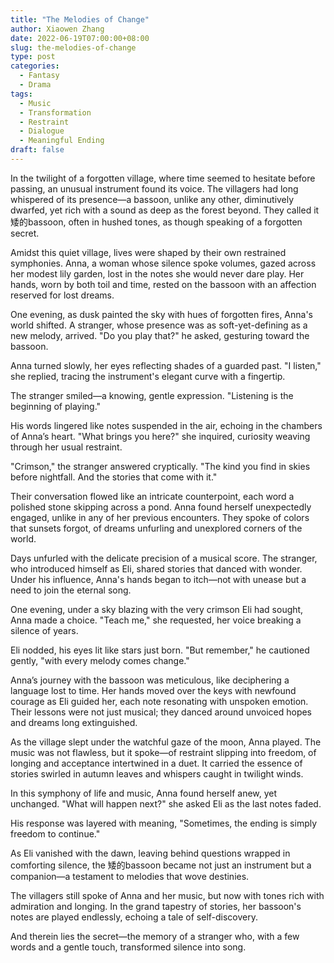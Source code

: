 ```yaml
---
title: "The Melodies of Change"
author: Xiaowen Zhang
date: 2022-06-19T07:00:00+08:00
slug: the-melodies-of-change
type: post
categories:
  - Fantasy
  - Drama
tags:
  - Music
  - Transformation
  - Restraint
  - Dialogue
  - Meaningful Ending
draft: false
---
```


In the twilight of a forgotten village, where time seemed to hesitate before passing, an unusual instrument found its voice. The villagers had long whispered of its presence—a bassoon, unlike any other, diminutively dwarfed, yet rich with a sound as deep as the forest beyond. They called it 矮的bassoon, often in hushed tones, as though speaking of a forgotten secret.

Amidst this quiet village, lives were shaped by their own restrained symphonies. Anna, a woman whose silence spoke volumes, gazed across her modest lily garden, lost in the notes she would never dare play. Her hands, worn by both toil and time, rested on the bassoon with an affection reserved for lost dreams.

One evening, as dusk painted the sky with hues of forgotten fires, Anna's world shifted. A stranger, whose presence was as soft-yet-defining as a new melody, arrived. "Do you play that?" he asked, gesturing toward the bassoon.

Anna turned slowly, her eyes reflecting shades of a guarded past. "I listen," she replied, tracing the instrument's elegant curve with a fingertip.

The stranger smiled—a knowing, gentle expression. "Listening is the beginning of playing."

His words lingered like notes suspended in the air, echoing in the chambers of Anna’s heart. "What brings you here?" she inquired, curiosity weaving through her usual restraint.

"Crimson," the stranger answered cryptically. "The kind you find in skies before nightfall. And the stories that come with it."

Their conversation flowed like an intricate counterpoint, each word a polished stone skipping across a pond. Anna found herself unexpectedly engaged, unlike in any of her previous encounters. They spoke of colors that sunsets forgot, of dreams unfurling and unexplored corners of the world.

Days unfurled with the delicate precision of a musical score. The stranger, who introduced himself as Eli, shared stories that danced with wonder. Under his influence, Anna's hands began to itch—not with unease but a need to join the eternal song.

One evening, under a sky blazing with the very crimson Eli had sought, Anna made a choice. "Teach me," she requested, her voice breaking a silence of years.

Eli nodded, his eyes lit like stars just born. "But remember," he cautioned gently, "with every melody comes change."

Anna’s journey with the bassoon was meticulous, like deciphering a language lost to time. Her hands moved over the keys with newfound courage as Eli guided her, each note resonating with unspoken emotion. Their lessons were not just musical; they danced around unvoiced hopes and dreams long extinguished.

As the village slept under the watchful gaze of the moon, Anna played. The music was not flawless, but it spoke—of restraint slipping into freedom, of longing and acceptance intertwined in a duet. It carried the essence of stories swirled in autumn leaves and whispers caught in twilight winds.

In this symphony of life and music, Anna found herself anew, yet unchanged. "What will happen next?" she asked Eli as the last notes faded.

His response was layered with meaning, "Sometimes, the ending is simply freedom to continue."

As Eli vanished with the dawn, leaving behind questions wrapped in comforting silence, the 矮的bassoon became not just an instrument but a companion—a testament to melodies that wove destinies.

The villagers still spoke of Anna and her music, but now with tones rich with admiration and longing. In the grand tapestry of stories, her bassoon's notes are played endlessly, echoing a tale of self-discovery.

And therein lies the secret—the memory of a stranger who, with a few words and a gentle touch, transformed silence into song.